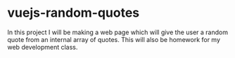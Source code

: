 # vuejs-random-quotes

In this project I will be making a web page which
will give the user a random quote from an internal
array of quotes.
This will also be homework for my web development
class.